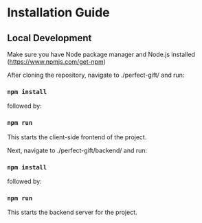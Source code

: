 # Installation Guide

## Local Development

Make sure you have Node package manager and Node.js installed (<https://www.npmjs.com/get-npm>)

After cloning the repository, navigate to ./perfect-gift/ and run:

### `npm install`

followed by:

### `npm run`

This starts the client-side frontend of the project.

Next, navigate to ./perfect-gift/backend/ and run:

### `npm install`

followed by:

### `npm run`

This starts the backend server for the project.
